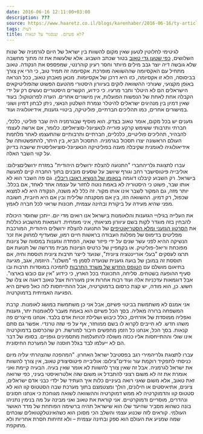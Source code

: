 ```yaml
---
date: 2016-06-16 12:11:00+03:00
description: ???
source: https://www.haaretz.co.il/blogs/karenhaber/2016-06-16/ty-article/0000017f-f8f1-d460-afff-fbf743e90000
tags: דעות
title: לא פשיזם. שנסגור על קנאות?
---
```


לגיטימי לחלוטין לטעון שאין מקום להשוות בין ישראל של היום לגרמניה של שנות השלושים, [כפי שטען גדי טאוב](/opinions/2016-06-10/ty-article-opinion/.premium/0000017f-e246-d804-ad7f-f3feac0b0000) בטור שכתב השבוע. אלא שלעשות את זה מתוך מחשבה שלא גובשה דיה יוצר גבב מילים מיותר וחסר רעיון קוהרנטי, שמפספס את הנקודה. טאוב מתחיל עם האקסיומה שההשוואה מופרכת. אקסיומה זה תמיד טוב, כי הרי אין צורך בביסוסה, הלא זו אקסיומה, כזו היא דרכן של אקסיומות. מכאן מאבחן טאוב, ככל הנראה באופן מקצועי, שעורכי ההשוואה לוקים בעיוורון היסטורי מהטעם הפשוט שהפוליטיקאים הישראלים הם לא היטלר וחבר מרעיו. כי כידוע, הקשרים היסטוריים נעשים רק על ידי הקבלה אחת לאחת של הנפשות הפועלות, אין מישורים אחרים. הערה לפרוטוקול: בעוד שאין דמיון בין מנהיגים ישראלים להיטלר וצמרת השלטון הנאצי, ניתן לבחון דמיון ושוני במישורים אחרים, כמו תהליכים חברתיים, פוליטיקה, ביטויי גזענות, אידיאולוגיה ועוד. 

גזענים יש בכל מקום, אומר טאוב בצדק. הוא מוסיף שבגרמניה היה שבר פוליטי, כלכלי, חברתי ותרבותי ששימש קרקע פורייה לנאציונל-סוציאליזם. כלומר, אם ארשה לעצמי להבהיר, תהליכים פוליטיים, כלכליים, חברתיים ותרבותיים שהתעצמו לאחר מלחמת העולם הראשונה יצרו תסכול בגרמניה. התסכול הביא, בין היתר, להתפשטותה של אידיאולוגיה לאומנית שקיבלה מענה בפוליטיקה הנאציונל-סוציאליסטית שישבה בדיוק על קווי השבר האלה. 

 עברו לתצוגת גלריהחברי "התנועה להצלת ירושלים היהודית" במזרח ירושליםצילום: אוליבייה פיטוסישבר רחב וגורף שיושב על שסעים מובנים בתוך החברה קיים למעשה בישראל. רק השבוע קיבלנו דוגמה [בנאומו של הנשיא ראובן ריבלין](/news/education/2016-06-14/ty-article/0000017f-dc79-d856-a37f-fdf9012a0000). גם פה השבר הוא לא אותו שבר, פשוט כי היסטוריה לא באמת נוטה לחזור על עצמה אחד לאחד, אם בכלל. יותר מזה, גם המקור לשבר אינו אותו מקור. זה כלל לא משנה, הנקודה היא לא למצוא שכפול, רק דמיון. ההשוואה הזו, בין אם מסקנתה שלילית ובין אם היא חיובית, חשובה מפני שהיא מעידה על ביקורת ובחינה עצמית, תכונות שראוי לכל חברה לאמץ. 

את העלייה בגילויי הגזענות והלאומנות בישראל אנו רואים מדי יום. ייתכן שחוסר היכולת להבחין בזה מוגדר לקות בשם עיוורון מציאותי, איני מומחית. דוגמאות מהשבוע כוללות את [הסרטון הגזעני ומלא הסטריאוטיפים](http://www.ynet.co.il/articles/0,7340,L-4816037,00.html) של התנועה להצלת ירושלים היהודית, המורכבת מפליטים בדימוס של מפלגת העבודה בראשות חיים רמון, שמעדיף למחוק את זכר הנשיקה ההיא לפני עשר שנים על ידי פיזור שנאה, הפחדה וגזענות במסווה של ציונות מפוכחת וריאל-פוליטיק. או בקמפיין של כרטיס הציונות מבית מדרשה של תנועת אם תרצו לעסקים "בעלי אוריינטציה ציונית", שנועד לייצר תרבות ציונית תוססת וחיה, אם תוססת זה במובן של בועה גזענית שנועדה לסמן מי "משלנו". היוזמה, אגב, מגיעה בתיאום מושלם עם [הטופס החדש של משרד התרבות](/gallery/theater/2016-06-14/ty-article/0000017f-dc75-d3a5-af7f-feff22ce0000) לתמיכה במוסדות תרבות ובו סעיף ההופעה בשטחים. סליחה, התכוונתי בכל הארץ, כי כידוע "אין עם כובש בארצו". אבל דוגמאות עדכניות אלה ועוד רבות אחרות אינן מעוררות אצל טאוב דאגה או צלו של חשש. כן, הוא מודה, יש קצת כרסום בדמוקרטיה, אבל ההתייחסות לזה כאל פשיזם היא הפגיעה האמיתית בדמוקרטיה. 

אני אמנם לא משתמשת בביטוי פשיזם, אבל אני כן משתמשת במושג לאומנות. קרבת המשפחה ברורה מאליה. בסך הכל פשיזם הוא באמת מעבר ללאומנות יתר, גזענות ואפליה ממוסדת של אזרחים, כולל כיבוש ושלילת זכויות אדם בלבד. אנחנו מייצרים פה משהו חדש. לא חייבים לקרוא לו בשם ממוחזר, אף על פי שזה טרנדי. אפשר גם סתם קנאות. בסך הכל, אנחנו כל הזמן מחפשים חיבור למורשת. רק שהכרסום בדמוקרטיה אינו שולי וההתייחסות אליו ככזה משולה להתעלמות מתסמינים גופניים. בסופו של דבר הם לא ייעלמו לבד בגלל חוסנה של המערכת החיסונית. 

 עברו לתצוגת גלריהמירי רגב בפסטיבל ישראל האחרון. "המהפכה שהצהרתי עליה מיום כניסתי לתפקיד רוקמת עור וגידים"צילום: אוליבייה פיטוסיצודק טאוב, אין צורך להשוות את ישראל לגרמניה. אבל זה שאין צורך להשוות לא אומר שאין בעיה. הבעיה קיימת ואני אומרת את זה לא משום רצוני להתבדל או משום שזה אלטרואיסטי בעיני, כפי שרואה זאת טאוב, אלא משום שאני רואה בעיניים כלות איך העתיד של ילדי כבני אדם ישראלים, ציונים, אתיאיסטים או חילונים, הולך ומצטמצם בתוך מערכת שבה הסטטוס קוו הוא לא סטטוס קוו והדמוקרטיה לא ממש דמוקרטיה וההשוואה לשואה מגוחכת כי אנחנו חסונים ונהדרים, מוסריים ודמוקרטיים. אני קוראת את טאוב ואני מבינה על מה בנימין נתניהו בונה כשהוא מסביר שהיעד שלו הוא שישראל תהיה ברשימה הפותחת של מדד האושר העולמי. קוראים לזה שכנוע עצמי והשלב הכי מסוכן הוא כשהאינטלקטואלים שוכחים שמה שמניע את העולם הוא ספק ובחינה עצמית – ולא זחיחות חסרת אחריות ולא מתוקפת.